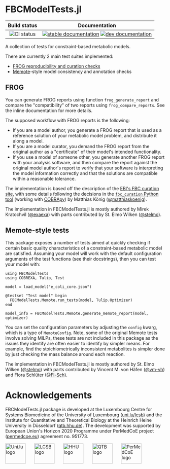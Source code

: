# FBCModelTests.jl

| Build status | Documentation |
|:---:|:---:|
| ![CI status](https://github.com/LCSB-BioCore/FBCModelTests.jl/workflows/CI/badge.svg?branch=master) | [![stable documentation](https://img.shields.io/badge/docs-stable-blue)](https://lcsb-biocore.github.io/FBCModelTests.jl/) [![dev documentation](https://img.shields.io/badge/docs-dev-cyan)](https://lcsb-biocore.github.io/FBCModelTests.jl/dev) |

A collection of tests for constraint-based metabolic models.

There are currently 2 main test suites implemented:

- [FROG reproducibility and curation checks](https://www.ebi.ac.uk/biomodels/curation/fbc)
- [Memote](https://memote.readthedocs.io/)-style model consistency and annotation checks

## FROG

You can generate FROG reports using function `frog_generate_report` and compare
the "compatibility" of two reports using `frog_compare_reports`. See the inline
documentation for more details.

The supposed workflow with FROG reports is the following:
- If you are a model author, you generate a FROG report that is used as a
  reference solution of your metabolic model problem, and distribute it along a
  model.
- If you are a model curator, you demand the FROG report from the original
  author as a "certificate" of their model's intended functionality.
- If you use a model of someone other, you generate another FROG report with
  your analysis software, and then compare the report against the original
  model author's report to verify that your software is interpreting the model
  information correctly and that the solutions are compatible within a
  reasonable tolerance.

The implementation is based off the description of the [EBI's FBC curation
site](https://www.ebi.ac.uk/biomodels/curation/fbc), with some details
following the decisions in the [`fbc_curation` Python
tool](https://github.com/matthiaskoenig/fbc_curation) (working with [COBRApy](https://github.com/opencobra/cobrapy/)) by
Matthias König ([@matthiaskoenig](https://github.com/matthiaskoenig)).

The implementation in FBCModelTests.jl is mostly authored by
Mirek Kratochvíl ([@exaexa](https://github.com/exaexa))
with parts contributed by
St. Elmo Wilken ([@stelmo](https://github.com/stelmo)).

## Memote-style tests

This package exposes a number of tests aimed at quickly checking if certain
basic quality characteristics of a constraint-based metabolic model are
satisfied. Assuming your model will work with the default configuration
arguments of the test functions (see their docstrings), then you can test your
model with:

```
using FBCModelTests
using COBREXA, Tulip, Test

model = load_model("e_coli_core.json")

@testset "Test model" begin
  FBCModelTests.Memote.run_tests(model, Tulip.Optimizer)
end

model_info = FBCModelTests.Memote.generate_memote_report(model, optimizer)
```
You can set the configuration parameters by adjusting the `config` kwarg, which
is a type of `MemoteConfig`. Note, some of the original Memote tests involve
solving MILPs, these tests are not included in this package as the issues they
identify are often easier to identify by simpler means. For example, find the
stoichiometrically inconsistent metabolites is simpler done by just checking the
mass balance around each reaction.

The implementation in FBCModelTests.jl is mostly authored by
St. Elmo Wilken ([@stelmo](https://github.com/stelmo))
with parts contributed by
Vincent M. von Häfen ([@vm-vh](https://github.com/vm-vh))
and Flora Schlüter ([@Fl-Sch](https://github.com/Fl-Sch)).

# Acknowledgements

FBCModelTests.jl package is developed at the
Luxembourg Centre for Systems Biomedicine of the University of Luxembourg
([uni.lu/lcsb](https://wwwen.uni.lu/lcsb))
and the
Institute for Quantitative and Theoretical Biology
at the
Heinrich Heine University in Düsseldorf
([qtb.hhu.de](https://www.qtb.hhu.de/)).
The development was supported by European Union's Horizon 2020 Programme under
PerMedCoE project ([permedcoe.eu](https://permedcoe.eu/)) agreement no. 951773.

<img src="https://lcsb-biocore.github.io/FBCModelTests.jl/dev/assets/unilu.svg" alt="Uni.lu logo" height="64px" style="height:64px; width:auto">   <img src="https://lcsb-biocore.github.io/FBCModelTests.jl/dev/assets/lcsb.svg" alt="LCSB logo" height="64px" style="height:64px; width:auto">   <img src="https://lcsb-biocore.github.io/FBCModelTests.jl/dev/assets/hhu.svg" alt="HHU logo" height="64px" style="height:64px; width:auto">   <img src="https://lcsb-biocore.github.io/FBCModelTests.jl/dev/assets/qtb.svg" alt="QTB logo" height="64px" style="height:64px; width:auto">   <img src="https://lcsb-biocore.github.io/FBCModelTests.jl/dev/assets/permedcoe.svg" alt="PerMedCoE logo" height="64px" style="height:64px; width:auto">
